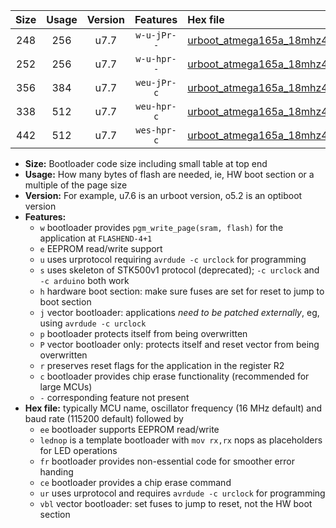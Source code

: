 |Size|Usage|Version|Features|Hex file|
|:-:|:-:|:-:|:-:|:--|
|248|256|u7.7|`w-u-jPr--`|[urboot_atmega165a_18mhz432_115200bps_lednop_ur_vbl.hex](https://raw.githubusercontent.com/stefanrueger/urboot.hex/main/mcus/atmega165a/fcpu_18mhz432/115200_bps/urboot_atmega165a_18mhz432_115200bps_lednop_ur_vbl.hex)|
|252|256|u7.7|`w-u-hpr--`|[urboot_atmega165a_18mhz432_115200bps_lednop_fr_ur.hex](https://raw.githubusercontent.com/stefanrueger/urboot.hex/main/mcus/atmega165a/fcpu_18mhz432/115200_bps/urboot_atmega165a_18mhz432_115200bps_lednop_fr_ur.hex)|
|356|384|u7.7|`weu-jPr-c`|[urboot_atmega165a_18mhz432_115200bps_ee_lednop_fr_ce_ur_vbl.hex](https://raw.githubusercontent.com/stefanrueger/urboot.hex/main/mcus/atmega165a/fcpu_18mhz432/115200_bps/urboot_atmega165a_18mhz432_115200bps_ee_lednop_fr_ce_ur_vbl.hex)|
|338|512|u7.7|`weu-hpr-c`|[urboot_atmega165a_18mhz432_115200bps_ee_lednop_fr_ce_ur.hex](https://raw.githubusercontent.com/stefanrueger/urboot.hex/main/mcus/atmega165a/fcpu_18mhz432/115200_bps/urboot_atmega165a_18mhz432_115200bps_ee_lednop_fr_ce_ur.hex)|
|442|512|u7.7|`wes-hpr-c`|[urboot_atmega165a_18mhz432_115200bps_ee_lednop_fr_ce.hex](https://raw.githubusercontent.com/stefanrueger/urboot.hex/main/mcus/atmega165a/fcpu_18mhz432/115200_bps/urboot_atmega165a_18mhz432_115200bps_ee_lednop_fr_ce.hex)|

- **Size:** Bootloader code size including small table at top end
- **Usage:** How many bytes of flash are needed, ie, HW boot section or a multiple of the page size
- **Version:** For example, u7.6 is an urboot version, o5.2 is an optiboot version
- **Features:**
  + `w` bootloader provides `pgm_write_page(sram, flash)` for the application at `FLASHEND-4+1`
  + `e` EEPROM read/write support
  + `u` uses urprotocol requiring `avrdude -c urclock` for programming
  + `s` uses skeleton of STK500v1 protocol (deprecated); `-c urclock` and `-c arduino` both work
  + `h` hardware boot section: make sure fuses are set for reset to jump to boot section
  + `j` vector bootloader: applications *need to be patched externally*, eg, using `avrdude -c urclock`
  + `p` bootloader protects itself from being overwritten
  + `P` vector bootloader only: protects itself and reset vector from being overwritten
  + `r` preserves reset flags for the application in the register R2
  + `c` bootloader provides chip erase functionality (recommended for large MCUs)
  + `-` corresponding feature not present
- **Hex file:** typically MCU name, oscillator frequency (16 MHz default) and baud rate (115200 default) followed by
  + `ee` bootloader supports EEPROM read/write
  + `lednop` is a template bootloader with `mov rx,rx` nops as placeholders for LED operations
  + `fr` bootloader provides non-essential code for smoother error handing
  + `ce` bootloader provides a chip erase command
  + `ur` uses urprotocol and requires `avrdude -c urclock` for programming
  + `vbl` vector bootloader: set fuses to jump to reset, not the HW boot section
